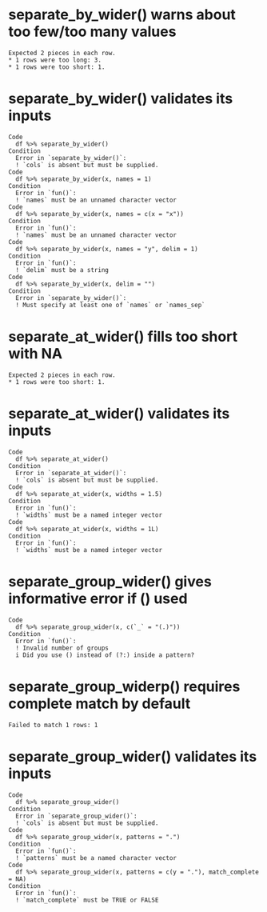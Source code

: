 # separate_by_wider() warns about too few/too many values

    Expected 2 pieces in each row.
    * 1 rows were too long: 3.
    * 1 rows were too short: 1.

# separate_by_wider() validates its inputs

    Code
      df %>% separate_by_wider()
    Condition
      Error in `separate_by_wider()`:
      ! `cols` is absent but must be supplied.
    Code
      df %>% separate_by_wider(x, names = 1)
    Condition
      Error in `fun()`:
      ! `names` must be an unnamed character vector
    Code
      df %>% separate_by_wider(x, names = c(x = "x"))
    Condition
      Error in `fun()`:
      ! `names` must be an unnamed character vector
    Code
      df %>% separate_by_wider(x, names = "y", delim = 1)
    Condition
      Error in `fun()`:
      ! `delim` must be a string
    Code
      df %>% separate_by_wider(x, delim = "")
    Condition
      Error in `separate_by_wider()`:
      ! Must specify at least one of `names` or `names_sep`

# separate_at_wider() fills too short with NA

    Expected 2 pieces in each row.
    * 1 rows were too short: 1.

# separate_at_wider() validates its inputs

    Code
      df %>% separate_at_wider()
    Condition
      Error in `separate_at_wider()`:
      ! `cols` is absent but must be supplied.
    Code
      df %>% separate_at_wider(x, widths = 1.5)
    Condition
      Error in `fun()`:
      ! `widths` must be a named integer vector
    Code
      df %>% separate_at_wider(x, widths = 1L)
    Condition
      Error in `fun()`:
      ! `widths` must be a named integer vector

# separate_group_wider() gives informative error if () used

    Code
      df %>% separate_group_wider(x, c(`_` = "(.)"))
    Condition
      Error in `fun()`:
      ! Invalid number of groups
      i Did you use () instead of (?:) inside a pattern?

# separate_group_widerp() requires complete match by default

    Failed to match 1 rows: 1

# separate_group_wider() validates its inputs

    Code
      df %>% separate_group_wider()
    Condition
      Error in `separate_group_wider()`:
      ! `cols` is absent but must be supplied.
    Code
      df %>% separate_group_wider(x, patterns = ".")
    Condition
      Error in `fun()`:
      ! `patterns` must be a named character vector
    Code
      df %>% separate_group_wider(x, patterns = c(y = "."), match_complete = NA)
    Condition
      Error in `fun()`:
      ! `match_complete` must be TRUE or FALSE

